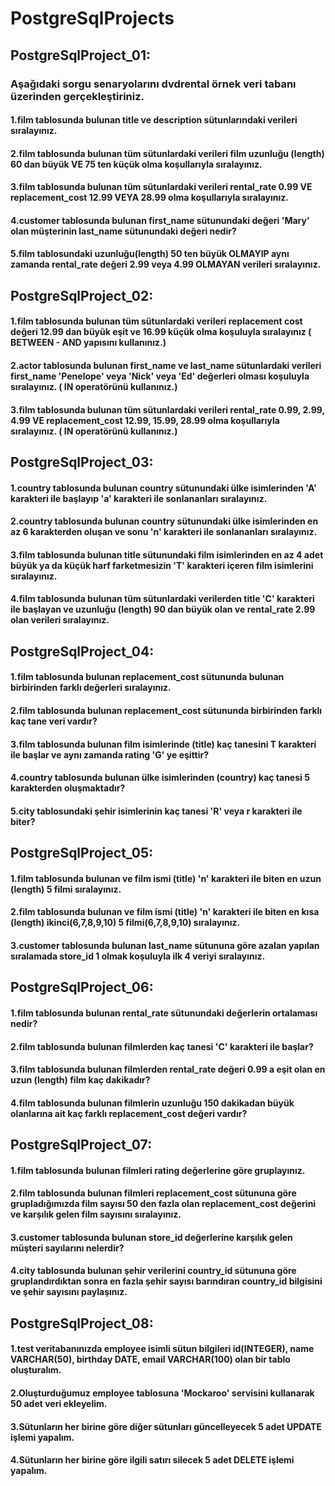 # PostgreSqlProjects
## PostgreSqlProject_01:
### Aşağıdaki sorgu senaryolarını dvdrental örnek veri tabanı üzerinden gerçekleştiriniz.
#### 1.film tablosunda bulunan title ve description sütunlarındaki verileri sıralayınız.
#### 2.film tablosunda bulunan tüm sütunlardaki verileri film uzunluğu (length) 60 dan büyük VE 75 ten küçük olma koşullarıyla sıralayınız.
#### 3.film tablosunda bulunan tüm sütunlardaki verileri rental_rate 0.99 VE replacement_cost 12.99 VEYA 28.99 olma koşullarıyla sıralayınız.
#### 4.customer tablosunda bulunan first_name sütunundaki değeri 'Mary' olan müşterinin last_name sütunundaki değeri nedir?
#### 5.film tablosundaki uzunluğu(length) 50 ten büyük OLMAYIP aynı zamanda rental_rate değeri 2.99 veya 4.99 OLMAYAN verileri sıralayınız.

## PostgreSqlProject_02:
#### 1.film tablosunda bulunan tüm sütunlardaki verileri replacement cost değeri 12.99 dan büyük eşit ve 16.99 küçük olma koşuluyla sıralayınız ( BETWEEN - AND yapısını kullanınız.)
#### 2.actor tablosunda bulunan first_name ve last_name sütunlardaki verileri first_name 'Penelope' veya 'Nick' veya 'Ed' değerleri olması koşuluyla sıralayınız. ( IN operatörünü kullanınız.)
#### 3.film tablosunda bulunan tüm sütunlardaki verileri rental_rate 0.99, 2.99, 4.99 VE replacement_cost 12.99, 15.99, 28.99 olma koşullarıyla sıralayınız. ( IN operatörünü kullanınız.)

## PostgreSqlProject_03:
#### 1.country tablosunda bulunan country sütunundaki ülke isimlerinden 'A' karakteri ile başlayıp 'a' karakteri ile sonlananları sıralayınız.
#### 2.country tablosunda bulunan country sütunundaki ülke isimlerinden en az 6 karakterden oluşan ve sonu 'n' karakteri ile sonlananları sıralayınız.
#### 3.film tablosunda bulunan title sütunundaki film isimlerinden en az 4 adet büyük ya da küçük harf farketmesizin 'T' karakteri içeren film isimlerini sıralayınız.
#### 4.film tablosunda bulunan tüm sütunlardaki verilerden title 'C' karakteri ile başlayan ve uzunluğu (length) 90 dan büyük olan ve rental_rate 2.99 olan verileri sıralayınız.

## PostgreSqlProject_04:
#### 1.film tablosunda bulunan replacement_cost sütununda bulunan birbirinden farklı değerleri sıralayınız.
#### 2.film tablosunda bulunan replacement_cost sütununda birbirinden farklı kaç tane veri vardır?
#### 3.film tablosunda bulunan film isimlerinde (title) kaç tanesini T karakteri ile başlar ve aynı zamanda rating 'G' ye eşittir?
#### 4.country tablosunda bulunan ülke isimlerinden (country) kaç tanesi 5 karakterden oluşmaktadır?
#### 5.city tablosundaki şehir isimlerinin kaç tanesi 'R' veya r karakteri ile biter?

## PostgreSqlProject_05:
#### 1.film tablosunda bulunan ve film ismi (title) 'n' karakteri ile biten en uzun (length) 5 filmi sıralayınız.
#### 2.film tablosunda bulunan ve film ismi (title) 'n' karakteri ile biten en kısa (length) ikinci(6,7,8,9,10) 5 filmi(6,7,8,9,10) sıralayınız.
#### 3.customer tablosunda bulunan last_name sütununa göre azalan yapılan sıralamada store_id 1 olmak koşuluyla ilk 4 veriyi sıralayınız.

## PostgreSqlProject_06:
#### 1.film tablosunda bulunan rental_rate sütunundaki değerlerin ortalaması nedir?
#### 2.film tablosunda bulunan filmlerden kaç tanesi 'C' karakteri ile başlar?
#### 3.film tablosunda bulunan filmlerden rental_rate değeri 0.99 a eşit olan en uzun (length) film kaç dakikadır?
#### 4.film tablosunda bulunan filmlerin uzunluğu 150 dakikadan büyük olanlarına ait kaç farklı replacement_cost değeri vardır?

## PostgreSqlProject_07:
#### 1.film tablosunda bulunan filmleri rating değerlerine göre gruplayınız.
#### 2.film tablosunda bulunan filmleri replacement_cost sütununa göre grupladığımızda film sayısı 50 den fazla olan replacement_cost değerini ve karşılık gelen film sayısını sıralayınız.
#### 3.customer tablosunda bulunan store_id değerlerine karşılık gelen müşteri sayılarını nelerdir?
#### 4.city tablosunda bulunan şehir verilerini country_id sütununa göre gruplandırdıktan sonra en fazla şehir sayısı barındıran country_id bilgisini ve şehir sayısını paylaşınız.

## PostgreSqlProject_08:
#### 1.test veritabanınızda employee isimli sütun bilgileri id(INTEGER), name VARCHAR(50), birthday DATE, email VARCHAR(100) olan bir tablo oluşturalım.
#### 2.Oluşturduğumuz employee tablosuna 'Mockaroo' servisini kullanarak 50 adet veri ekleyelim.
#### 3.Sütunların her birine göre diğer sütunları güncelleyecek 5 adet UPDATE işlemi yapalım.
#### 4.Sütunların her birine göre ilgili satırı silecek 5 adet DELETE işlemi yapalım.
